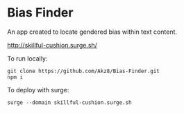 # Bias Finder
An app created to locate gendered bias within text content. 

http://skillful-cushion.surge.sh/

To run locally:
```
git clone https://github.com/Akz8/Bias-Finder.git
npm i 
```

To deploy with surge:
```
surge --domain skillful-cushion.surge.sh
```

